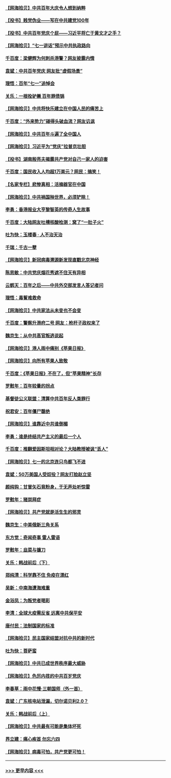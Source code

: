 #### [【网海拾贝】中共百年大庆令人想到纳粹](../pages/nsc993/n13068483.md?t=07060201) 
#### [【投书】贱党伪业——写在中共建党100年](../pages/nsc993/n13067843.md?t=07060201) 
#### [【投书】中共百年党庆个屁——习近平将亡于黄文才之手？](../pages/nsc993/n13067425.md?t=07060201) 
#### [【网海拾贝】“七一讲话”预示中共执政路向](../pages/nsc993/n13066434.md?t=07060201) 
#### [千百度：梁健辉为何刺杀港警？网友披露内情](../pages/nsc993/n13066979.md?t=07060201) 
#### [袁斌：中共百年党庆 网友批“虚假场景”](../pages/nsc993/n13066385.md?t=07060201) 
#### [理悟：百年“七一”追悼会](../pages/nsc993/n13066106.md?t=07060201) 
#### [关乐：一根拴驴橛 百年罪债锅](../pages/nsc993/n13066089.md?t=07060201) 
#### [【网海拾贝】中共将快乐建立在中国人民的痛苦上](../pages/nsc993/n13064939.md?t=07060201) 
#### [千百度：“外来势力”碰得头破血流？网友讥讽](../pages/nsc993/n13064878.md?t=07060201) 
#### [【网海拾贝】中共百年斗遍了全中国人](../pages/nsc993/n13060020.md?t=07060201) 
#### [【网海拾贝】习近平为“党庆”拉普京壮胆](../pages/nsc993/n13057781.md?t=07060201) 
#### [【投书】湖南殷亮夫揭露共产党对自己一家人的迫害](../pages/nsc993/n13057744.md?t=07060201) 
#### [千百度：国民收入人均超1万美元？网民：搞笑！](../pages/nsc993/n13057692.md?t=07060201) 
#### [【名家专栏】悲惨真相：活摘器官在中国](../pages/nsc993/n13056611.md?t=07060201) 
#### [【网海拾贝】中共祸国殃世界，必须铲除！](../pages/nsc993/n13056011.md?t=07060201) 
#### [李勇：香港报业大亨黎智英的传奇人生故事](../pages/nsc993/n13055258.md?t=07060201) 
#### [千百度：大陆网友吐槽核酸检测：窝了“一肚子火”](../pages/nsc993/n13055194.md?t=07060201) 
#### [吐为快：玉楼春 · 人不治天治](../pages/nsc993/n13054028.md?t=07060201) 
#### [千瑞：千古一孽](../pages/nsc993/n13054016.md?t=07060201) 
#### [【网海拾贝】新冠病毒溯源新发现直戳北京神经](../pages/nsc993/n13052425.md?t=07060201) 
#### [陈思敏：中共党庆烟花秀遮不住天有异相](../pages/nsc993/n13052020.md?t=07060201) 
#### [云鹤天：百年之后——中共外交部发言人答记者问](../pages/nsc993/n13051604.md?t=07060201) 
#### [理悟：毒誓难救命](../pages/nsc993/n13051601.md?t=07060201) 
#### [【网海拾贝】中共家法从未变也不会变](../pages/nsc993/n13050366.md?t=07060201) 
#### [千百度：警察升港府二号 网友：枪杆子政权来了](../pages/nsc993/n13050261.md?t=07060201) 
#### [魏京生：从中共高官叛逃说起](../pages/nsc993/n13048997.md?t=07060201) 
#### [【网海拾贝】港人雨中痛别《苹果日报》](../pages/nsc993/n13048941.md?t=07060201) 
#### [【网海拾贝】向所有苹果人致敬](../pages/nsc993/n13046795.md?t=07060201) 
#### [千百度：《苹果日报》不在了，但“苹果精神”长存](../pages/nsc993/n13046703.md?t=07060201) 
#### [罗慰年：百年较量的拐点](../pages/nsc993/n13046542.md?t=07060201) 
#### [基督徒公义联盟：清算中共百年反人类罪行](../pages/nsc993/n13046499.md?t=07060201) 
#### [祝君安：百年僵尸罄绝](../pages/nsc993/n13045595.md?t=07060201) 
#### [【网海拾贝】谁靠近中共谁倒楣](../pages/nsc993/n13044667.md?t=07060201) 
#### [李勇：谁是终结共产主义的最后一个人](../pages/nsc993/n13044397.md?t=07060201) 
#### [千百度：推翻爱因斯坦相对论？大陆教授被讽“丢人”](../pages/nsc993/n13043908.md?t=07060201) 
#### [【网海拾贝】七一的北京连只鸟都飞不进](../pages/nsc993/n13041377.md?t=07060201) 
#### [袁斌：50万美国人受奴役？网友打脸赵立坚](../pages/nsc993/n13041330.md?t=07060201) 
#### [颜纯钩：甘冒矢石竟粉身，于无声处听惊雷](../pages/nsc993/n13041140.md?t=07060201) 
#### [罗慰年：猪崇拜症](../pages/nsc993/n13041071.md?t=07060201) 
#### [【网海拾贝】共产党就是活生生的邪灵](../pages/nsc993/n13036627.md?t=07060201) 
#### [魏京生：中美俄新三角关系](../pages/nsc993/n13035986.md?t=07060201) 
#### [东方觉：奇闻奇事 雷人雷语](../pages/nsc993/n13035878.md?t=07060201) 
#### [罗慰年：韭菜与镰刀](../pages/nsc993/n13034374.md?t=07060201) 
#### [关乐：韩战前后（下）](../pages/nsc993/n13034113.md?t=07060201) 
#### [郑纯清：科学靠不住 免疫在漂红](../pages/nsc993/n13034093.md?t=07060201) 
#### [吴新：中南海遭海难重](../pages/nsc993/n13034084.md?t=07060201) 
#### [金浴凤：为叛党者喝彩](../pages/nsc993/n13034058.md?t=07060201) 
#### [李清：全球大疫需反省 远离中共保平安](../pages/nsc993/n13033784.md?t=07060201) 
#### [唐付民：法制国家的标准](../pages/nsc993/n13032944.md?t=07060201) 
#### [【网海拾贝】民主国家结盟对抗中共的新时代](../pages/nsc993/n13031717.md?t=07060201) 
#### [吐为快：菩萨蛮](../pages/nsc993/n13030033.md?t=07060201) 
#### [【网海拾贝】中共已成世界秩序最大威胁](../pages/nsc993/n13028138.md?t=07060201) 
#### [【网海拾贝】色厉内荏的中共百岁党庆](../pages/nsc993/n13025582.md?t=07060201) 
#### [李春草：雨中花慢‧三朝国师（外一首）](../pages/nsc993/n13025567.md?t=07060201) 
#### [袁斌：广东核电站泄漏，切尔诺贝利2.0？](../pages/nsc993/n13025475.md?t=07060201) 
#### [关乐：韩战前后（上）](../pages/nsc993/n13025387.md?t=07060201) 
#### [【网海拾贝】中共最有可能是集体坏死](../pages/nsc993/n13023101.md?t=07060201) 
#### [界立建：痛心疾首 勿忘六四](../pages/nsc993/n13022339.md?t=07060201) 
#### [【网海拾贝】病毒可怕，共产党更可怕！](../pages/nsc993/n13020728.md?t=07060201) 

----
#### [ >>> 更早内容 <<< ](../indexes/nsc993-earlier.md)
